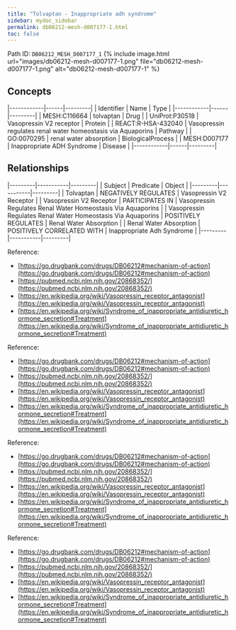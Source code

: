 ```yaml
---
title: "Tolvaptan - Inappropriate adh syndrome"
sidebar: mydoc_sidebar
permalink: db06212-mesh-d007177-1.html
toc: false 
---
```



Path ID: `DB06212_MESH_D007177_1`
{% include image.html url="images/db06212-mesh-d007177-1.png" file="db06212-mesh-d007177-1.png" alt="db06212-mesh-d007177-1" %}

## Concepts

|------------|------|---------|
| Identifier | Name | Type    |
|------------|------|---------|
| MESH:C116664 | tolvaptan | Drug |
| UniProt:P30518 | Vasopressin V2 receptor | Protein |
| REACT:R-HSA-432040 | Vasopressin regulates renal water homeostasis via Aquaporins | Pathway |
| GO:0070295 | renal water absorption | BiologicalProcess |
| MESH:D007177 | Inappropriate ADH Syndrome | Disease |
|------------|------|---------|

## Relationships

|---------|-----------|---------|
| Subject | Predicate | Object  |
|---------|-----------|---------|
| Tolvaptan | NEGATIVELY REGULATES | Vasopressin V2 Receptor |
| Vasopressin V2 Receptor | PARTICIPATES IN | Vasopressin Regulates Renal Water Homeostasis Via Aquaporins |
| Vasopressin Regulates Renal Water Homeostasis Via Aquaporins | POSITIVELY REGULATES | Renal Water Absorption |
| Renal Water Absorption | POSITIVELY CORRELATED WITH | Inappropriate Adh Syndrome |
|---------|-----------|---------|

Reference: 
  - [https://go.drugbank.com/drugs/DB06212#mechanism-of-action](https://go.drugbank.com/drugs/DB06212#mechanism-of-action)
  - [https://pubmed.ncbi.nlm.nih.gov/20868352/](https://pubmed.ncbi.nlm.nih.gov/20868352/)
  - [https://en.wikipedia.org/wiki/Vasopressin_receptor_antagonist](https://en.wikipedia.org/wiki/Vasopressin_receptor_antagonist)
  - [https://en.wikipedia.org/wiki/Syndrome_of_inappropriate_antidiuretic_hormone_secretion#Treatment](https://en.wikipedia.org/wiki/Syndrome_of_inappropriate_antidiuretic_hormone_secretion#Treatment)

Reference: 
  - [https://go.drugbank.com/drugs/DB06212#mechanism-of-action](https://go.drugbank.com/drugs/DB06212#mechanism-of-action)
  - [https://pubmed.ncbi.nlm.nih.gov/20868352/](https://pubmed.ncbi.nlm.nih.gov/20868352/)
  - [https://en.wikipedia.org/wiki/Vasopressin_receptor_antagonist](https://en.wikipedia.org/wiki/Vasopressin_receptor_antagonist)
  - [https://en.wikipedia.org/wiki/Syndrome_of_inappropriate_antidiuretic_hormone_secretion#Treatment](https://en.wikipedia.org/wiki/Syndrome_of_inappropriate_antidiuretic_hormone_secretion#Treatment)

Reference: 
  - [https://go.drugbank.com/drugs/DB06212#mechanism-of-action](https://go.drugbank.com/drugs/DB06212#mechanism-of-action)
  - [https://pubmed.ncbi.nlm.nih.gov/20868352/](https://pubmed.ncbi.nlm.nih.gov/20868352/)
  - [https://en.wikipedia.org/wiki/Vasopressin_receptor_antagonist](https://en.wikipedia.org/wiki/Vasopressin_receptor_antagonist)
  - [https://en.wikipedia.org/wiki/Syndrome_of_inappropriate_antidiuretic_hormone_secretion#Treatment](https://en.wikipedia.org/wiki/Syndrome_of_inappropriate_antidiuretic_hormone_secretion#Treatment)

Reference: 
  - [https://go.drugbank.com/drugs/DB06212#mechanism-of-action](https://go.drugbank.com/drugs/DB06212#mechanism-of-action)
  - [https://pubmed.ncbi.nlm.nih.gov/20868352/](https://pubmed.ncbi.nlm.nih.gov/20868352/)
  - [https://en.wikipedia.org/wiki/Vasopressin_receptor_antagonist](https://en.wikipedia.org/wiki/Vasopressin_receptor_antagonist)
  - [https://en.wikipedia.org/wiki/Syndrome_of_inappropriate_antidiuretic_hormone_secretion#Treatment](https://en.wikipedia.org/wiki/Syndrome_of_inappropriate_antidiuretic_hormone_secretion#Treatment)
